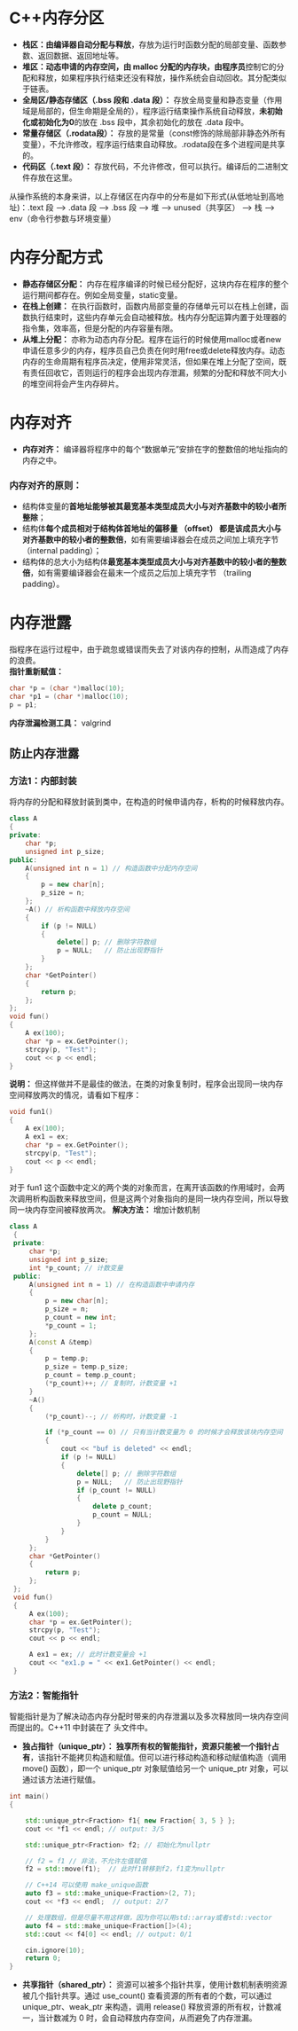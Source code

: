 # C++内存分区
- **栈区：**由**编译器自动分配与释放**，存放为运行时函数分配的局部变量、函数参数、返回数据、返回地址等。
- **堆区：**动态申请的内存空间，由 malloc 分配的内存块，由**程序员**控制它的分配和释放，如果程序执行结束还没有释放，操作系统会自动回收。其分配类似于链表。
- **全局区/静态存储区（.bss 段和 .data 段）：**  存放全局变量和静态变量（作用域是局部的，但生命期是全局的），程序运行结束操作系统自动释放，**未初始化或初始化为0**的放在 .bss 段中，其余初始化的放在 .data 段中。
- **常量存储区（.rodata段）：** 存放的是常量（const修饰的除局部非静态外所有变量），不允许修改，程序运行结束自动释放。.rodata段在多个进程间是共享的。
- **代码区（.text 段）：** 存放代码，不允许修改，但可以执行。编译后的二进制文件存放在这里。

从操作系统的本身来讲，以上存储区在内存中的分布是如下形式(从低地址到高地址)：.text 段 --> .data 段 --> .bss 段 --> 堆 --> unused（共享区） --> 栈 --> env（命令行参数与环境变量）

# 内存分配方式
- **静态存储区分配：** 内存在程序编译的时候已经分配好，这块内存在程序的整个运行期间都存在。例如全局变量，static变量。
- **在栈上创建：** 在执行函数时，函数内局部变量的存储单元可以在栈上创建，函数执行结束时，这些内存单元会自动被释放。栈内存分配运算内置于处理器的指令集，效率高，但是分配的内存容量有限。
- **从堆上分配：** 亦称为动态内存分配。程序在运行的时候使用malloc或者new申请任意多少的内存，程序员自己负责在何时用free或delete释放内存。动态内存的生命周期有程序员决定，使用非常灵活，但如果在堆上分配了空间，既有责任回收它，否则运行的程序会出现内存泄漏，频繁的分配和释放不同大小的堆空间将会产生内存碎片。

# 内存对齐
- **内存对齐：** 编译器将程序中的每个“数据单元”安排在字的整数倍的地址指向的内存之中。
### 内存对齐的原则：
- 结构体变量的**首地址能够被其最宽基本类型成员大小与对齐基数中的较小者所整除**；
- 结构体**每个成员相对于结构体首地址的偏移量 （offset） 都是该成员大小与对齐基数中的较小者的整数倍**，如有需要编译器会在成员之间加上填充字节 （internal padding）；
- 结构体的总大小为结构体**最宽基本类型成员大小与对齐基数中的较小者的整数倍**，如有需要编译器会在最末一个成员之后加上填充字节 （trailing padding）。

# 内存泄露
指程序在运行过程中，由于疏忽或错误而失去了对该内存的控制，从而造成了内存的浪费。  
**指针重新赋值：**
```C++
char *p = (char *)malloc(10);
char *p1 = (char *)malloc(10);
p = p1;
```
**内存泄漏检测工具：** valgrind
## 防止内存泄露
### 方法1：内部封装  
将内存的分配和释放封装到类中，在构造的时候申请内存，析构的时候释放内存。
```C++
class A
{
private:
    char *p;
    unsigned int p_size;
public:
    A(unsigned int n = 1) // 构造函数中分配内存空间
    {
        p = new char[n];
        p_size = n;
    };
    ~A() // 析构函数中释放内存空间
    {
        if (p != NULL)
        {
            delete[] p; // 删除字符数组
            p = NULL;   // 防止出现野指针
        }
    };
    char *GetPointer()
    {
        return p;
    };
};
void fun()
{
    A ex(100);
    char *p = ex.GetPointer();
    strcpy(p, "Test");
    cout << p << endl;
}
```
**说明：** 但这样做并不是最佳的做法，在类的对象复制时，程序会出现同一块内存空间释放两次的情况，请看如下程序：
```C++
void fun1()
{
    A ex(100);
    A ex1 = ex; 
    char *p = ex.GetPointer();
    strcpy(p, "Test");
    cout << p << endl;
}
```
对于 fun1 这个函数中定义的两个类的对象而言，在离开该函数的作用域时，会两次调用析构函数来释放空间，但是这两个对象指向的是同一块内存空间，所以导致同一块内存空间被释放两次。
**解决方法：** 增加计数机制  
```C++
class A
 {
 private:
     char *p;
     unsigned int p_size;
     int *p_count; // 计数变量
 public:
     A(unsigned int n = 1) // 在构造函数中申请内存
     {
         p = new char[n];
         p_size = n;
         p_count = new int;
         *p_count = 1;
     };
     A(const A &temp)
     {
         p = temp.p;
         p_size = temp.p_size;
         p_count = temp.p_count;
         (*p_count)++; // 复制时，计数变量 +1
     }
     ~A()
     {
         (*p_count)--; // 析构时，计数变量 -1

         if (*p_count == 0) // 只有当计数变量为 0 的时候才会释放该块内存空间
         {
             cout << "buf is deleted" << endl;
             if (p != NULL) 
             {
                 delete[] p; // 删除字符数组
                 p = NULL;   // 防止出现野指针
                 if (p_count != NULL)
                 {
                     delete p_count;
                     p_count = NULL;
                 }
             }
         }
     };
     char *GetPointer()
     {
         return p;
     };
 };
 void fun()
 {
     A ex(100);
     char *p = ex.GetPointer();
     strcpy(p, "Test");
     cout << p << endl;

     A ex1 = ex; // 此时计数变量会 +1
     cout << "ex1.p = " << ex1.GetPointer() << endl;
 }
```
### 方法2：智能指针
智能指针是为了解决动态内存分配时带来的内存泄漏以及多次释放同一块内存空间而提出的。C++11 中封装在了 <memory> 头文件中。  
- **独占指针（unique_ptr）：** **独享所有权的智能指针，资源只能被一个指针占有**，该指针不能拷贝构造和赋值。但可以进行移动构造和移动赋值构造（调用 move() 函数），即一个 unique_ptr 对象赋值给另一个 unique_ptr 对象，可以通过该方法进行赋值。
```C++
int main()
{

    std::unique_ptr<Fraction> f1{ new Fraction{ 3, 5 } };
    cout << *f1 << endl; // output: 3/5

    std::unique_ptr<Fraction> f2; // 初始化为nullptr

    // f2 = f1 // 非法，不允许左值赋值
    f2 = std::move(f1);  // 此时f1转移到f2，f1变为nullptr

    // C++14 可以使用 make_unique函数
    auto f3 = std::make_unique<Fraction>(2, 7);
    cout << *f3 << endl;  // output: 2/7

    // 处理数组，但是尽量不用这样做，因为你可以用std::array或者std::vector
    auto f4 = std::make_unique<Fraction[]>(4);
    std::cout << f4[0] << endl; // output: 0/1

    cin.ignore(10);
    return 0;
}
```

- **共享指针（shared_ptr）：** 资源可以被多个指针共享，使用计数机制表明资源被几个指针共享。通过 use_count() 查看资源的所有者的个数，可以通过 unique_ptr、weak_ptr 来构造，调用 release() 释放资源的所有权，计数减一，当计数减为 0 时，会自动释放内存空间，从而避免了内存泄漏。
